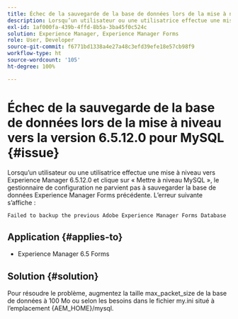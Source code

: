 ```yaml
---
title: Échec de la sauvegarde de la base de données lors de la mise à niveau vers la version 6.5.12.0 pour MySQL.
description: Lorsqu’un utilisateur ou une utilisatrice effectue une mise à niveau vers Experience Manager 6.5.12.0 et clique sur « Mettre à niveau MySQL », le gestionnaire de configuration ne parvient pas à sauvegarder la base de données Experience Manager Forms précédente.
exl-id: 1af000fa-439b-4ffd-8b5a-3ba45f0c524c
solution: Experience Manager, Experience Manager Forms
role: User, Developer
source-git-commit: f6771bd1338a4e27a48c3efd39efe18e57cb98f9
workflow-type: ht
source-wordcount: '105'
ht-degree: 100%

---
```


# Échec de la sauvegarde de la base de données lors de la mise à niveau vers la version 6.5.12.0 pour MySQL {#issue}

Lorsqu’un utilisateur ou une utilisatrice effectue une mise à niveau vers Experience Manager 6.5.12.0 et clique sur « Mettre à niveau MySQL », le gestionnaire de configuration ne parvient pas à sauvegarder la base de données Experience Manager Forms précédente. L’erreur suivante s’affiche :

`Failed to backup the previous Adobe Experience Manager Forms Database`


## Application {#applies-to}

* Experience Manager 6.5 Forms

## Solution {#solution}

Pour résoudre le problème, augmentez la taille max_packet_size de la base de données à 100 Mo ou selon les besoins dans le fichier my.ini situé à l’emplacement {AEM_HOME}/mysql.
